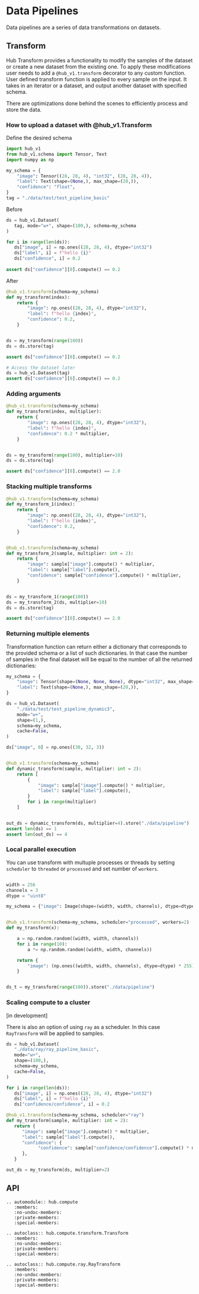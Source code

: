 # Data Pipelines

Data pipelines are a series of data transformations on datasets. 

## Transform
Hub Transform provides a functionality to modify the samples of the dataset or create a new dataset from the existing one. 
To apply these modifications user needs to add a `@hub_v1.transform` decorator to any custom function. User defined transform function is applied to every sample on the input. It takes in an iterator or a dataset, and output another dataset with specified schema.

There are optimizations done behind the scenes to efficiently process and store the data. 

### How to upload a dataset with @hub_v1.Transform

Define the desired schema
```python
import hub_v1
from hub_v1.schema import Tensor, Text
import numpy as np

my_schema = {
    "image": Tensor((28, 28, 4), "int32", (28, 28, 4)),
    "label": Text(shape=(None,), max_shape=(20,)),
    "confidence": "float",
}
tag = "./data/test/test_pipeline_basic"
```

Before

```python 
ds = hub_v1.Dataset(
   tag, mode="w+", shape=(100,), schema=my_schema
)

for i in range(len(ds)):
   ds["image", i] = np.ones((28, 28, 4), dtype="int32")
   ds["label", i] = f"hello {i}"
   ds["confidence", i] = 0.2
   
assert ds["confidence"][0].compute() == 0.2
```

After

```python
@hub_v1.transform(schema=my_schema)
def my_transform(index):
    return {
        "image": np.ones((28, 28, 4), dtype="int32"),
        "label": f"hello {index}",
        "confidence": 0.2,
    }


ds = my_transform(range(100))
ds = ds.store(tag)

assert ds["confidence"][0].compute() == 0.2

# Access the dataset later
ds = hub_v1.Dataset(tag)
assert ds["confidence"][0].compute() == 0.2
```

### Adding arguments

```python
@hub_v1.transform(schema=my_schema)
def my_transform(index, multiplier):
    return {
        "image": np.ones((28, 28, 4), dtype="int32"),
        "label": f"hello {index}",
        "confidence": 0.2 * multiplier,
    }


ds = my_transform(range(100), multiplier=10)
ds = ds.store(tag)

assert ds["confidence"][0].compute() == 2.0
```

### Stacking multiple transforms 

```python
@hub_v1.transform(schema=my_schema)
def my_transform_1(index):
    return {
        "image": np.ones((28, 28, 4), dtype="int32"),
        "label": f"hello {index}",
        "confidence": 0.2,
    }


@hub_v1.transform(schema=my_schema)
def my_transform_2(sample, multiplier: int = 2):
    return {
        "image": sample["image"].compute() * multiplier,
        "label": sample["label"].compute(),
        "confidence": sample["confidence"].compute() * multiplier,
    }


ds = my_transform_1(range(100))
ds = my_transform_2(ds, multiplier=10)
ds = ds.store(tag)

assert ds["confidence"][0].compute() == 2.0
```

### Returning multiple elements

Transformation function can return either a dictionary that corresponds to the provided schema or a list of such dictionaries. In that case the number of samples in the final dataset will be equal to the number of all the returned dictionaries:

```python
my_schema = {
    "image": Tensor(shape=(None, None, None), dtype="int32", max_shape=(32, 32, 3)),
    "label": Text(shape=(None,), max_shape=(20,)),
}

ds = hub_v1.Dataset(
    "./data/test/test_pipeline_dynamic3",
    mode="w+",
    shape=(1,),
    schema=my_schema,
    cache=False,
)

ds["image", 0] = np.ones((30, 32, 3))


@hub_v1.transform(schema=my_schema)
def dynamic_transform(sample, multiplier: int = 2):
    return [
        {
            "image": sample["image"].compute() * multiplier,
            "label": sample["label"].compute(),
        }
        for i in range(multiplier)
    ]


out_ds = dynamic_transform(ds, multiplier=4).store("./data/pipeline")
assert len(ds) == 1
assert len(out_ds) == 4
```

### Local parallel execution

You can use transform with multuple processes or threads by setting `scheduler` to `threaded` or `processed` and set number of `workers`.

```python

width = 256
channels = 3
dtype = "uint8"

my_schema = {"image": Image(shape=(width, width, channels), dtype=dtype)}


@hub_v1.transform(schema=my_schema, scheduler="processed", workers=2)
def my_transform(x):

    a = np.random.random((width, width, channels))
    for i in range(10):
        a *= np.random.random((width, width, channels))

    return {
        "image": (np.ones((width, width, channels), dtype=dtype) * 255),
    }


ds_t = my_transform(range(100)).store("./data/pipeline")
```

### Scaling compute to a cluster

[in development]

There is also an option of using `ray` as a scheduler. In this case `RayTransform` will be applied to samples. 

```python
ds = hub_v1.Dataset(
   "./data/ray/ray_pipeline_basic",
   mode="w+",
   shape=(100,),
   schema=my_schema,
   cache=False,
)

for i in range(len(ds)):
   ds["image", i] = np.ones((28, 28, 4), dtype="int32")
   ds["label", i] = f"hello {i}"
   ds["confidence/confidence", i] = 0.2

@hub_v1.transform(schema=my_schema, scheduler="ray")
def my_transform(sample, multiplier: int = 2):
   return {
      "image": sample["image"].compute() * multiplier,
      "label": sample["label"].compute(),
      "confidence": {
            "confidence": sample["confidence/confidence"].compute() * multiplier
      },
   }

out_ds = my_transform(ds, multiplier=2)
```
## API
```eval_rst
.. automodule:: hub.compute
   :members:
   :no-undoc-members:
   :private-members:
   :special-members:
```
```eval_rst
.. autoclass:: hub.compute.transform.Transform
   :members:
   :no-undoc-members:
   :private-members:
   :special-members:
```
```eval_rst
.. autoclass:: hub.compute.ray.RayTransform
   :members:
   :no-undoc-members:
   :private-members:
   :special-members:
```
